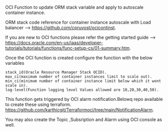 OCI Function to update ORM stack variable and apply to autoscale container instance.

ORM stack code reference for container instance autoscale with Load balancer --> https://github.com/cpruvost/ocicontinst. 

If you are new to OCI functions please refer the getting started guide --> https://docs.oracle.com/en-us/iaas/developer-tutorials/tutorials/functions/func-setup-cs/01-summary.htm. 

Once the OCI function is created configure the function with the below variables

    stack_id(Oracle Resource Manager Stack OCID). 
    max_ci(maximum number of container instances limit to scale out). 
    min_ci(minimum number of container instance limit below which it wont scale in). 
    log-level(Function logging level Values allowed are 10,20,30,40,50).
    
    
 This function gets triggered by OCI alarm notification.Belowq repo available to create these using terraform.
 https://github.com/karthicgit/Terraformoci/tree/main/NotificationAlarm. 
 
 You may also create the Topic ,Subsription and Alarm using OCI console as well. 
 
 
 
 
